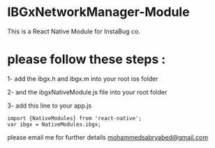 # IBGxNetworkManager-Module
This is a React Native Module for InstaBug co. 

# please follow these steps :

1- add the ibgx.h and ibgx.m into your root ios folder


2- and the ibgxNativeModule.js file into your root folder


3- add this line to your app.js 

```
import {NativeModules} from 'react-native';
var ibgx = NativeModules.ibgx; 
```

please email me for further details mohammedsabryabed@gmail.com
